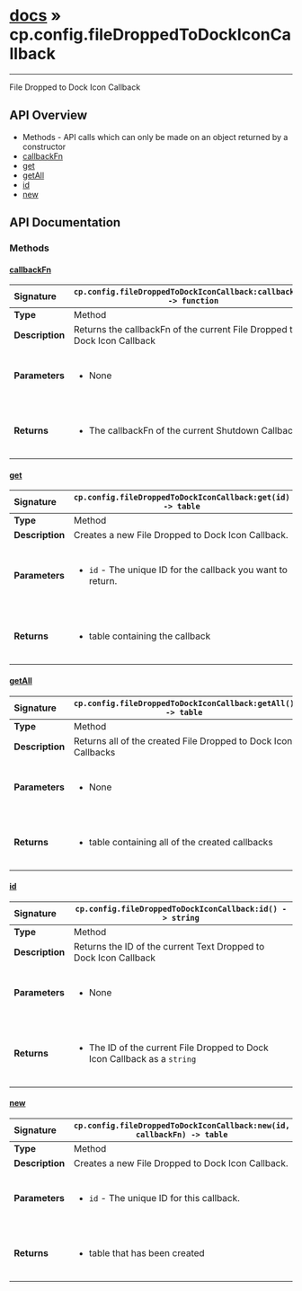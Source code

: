 # [docs](index.md) » cp.config.fileDroppedToDockIconCallback
---

File Dropped to Dock Icon Callback

## API Overview
* Methods - API calls which can only be made on an object returned by a constructor
 * [callbackFn](#callbackfn)
 * [get](#get)
 * [getAll](#getall)
 * [id](#id)
 * [new](#new)

## API Documentation

### Methods

#### [callbackFn](#callbackfn)
| <span style="float: left;">**Signature**</span> | <span style="float: left;">`cp.config.fileDroppedToDockIconCallback:callbackFn() -> function` </span>                                                          |
| -----------------------------------------------------|---------------------------------------------------------------------------------------------------------|
| **Type**                                             | Method                                                                                         |
| **Description**                                      | Returns the callbackFn of the current File Dropped to Dock Icon Callback                                                                                         |
| **Parameters**                                       | <ul><br /><li>None</li><br /></ul>                                        |
| **Returns**                                          | <ul><br /><li>The callbackFn of the current Shutdown Callback</li><br /></ul>                                           |

#### [get](#get)
| <span style="float: left;">**Signature**</span> | <span style="float: left;">`cp.config.fileDroppedToDockIconCallback:get(id) -> table` </span>                                                          |
| -----------------------------------------------------|---------------------------------------------------------------------------------------------------------|
| **Type**                                             | Method                                                                                         |
| **Description**                                      | Creates a new File Dropped to Dock Icon Callback.                                                                                         |
| **Parameters**                                       | <ul><br /><li><code>id</code>      - The unique ID for the callback you want to return.</li><br /></ul>                                        |
| **Returns**                                          | <ul><br /><li>table containing the callback</li><br /></ul>                                           |

#### [getAll](#getall)
| <span style="float: left;">**Signature**</span> | <span style="float: left;">`cp.config.fileDroppedToDockIconCallback:getAll() -> table` </span>                                                          |
| -----------------------------------------------------|---------------------------------------------------------------------------------------------------------|
| **Type**                                             | Method                                                                                         |
| **Description**                                      | Returns all of the created File Dropped to Dock Icon Callbacks                                                                                         |
| **Parameters**                                       | <ul><br /><li>None</li><br /></ul>                                        |
| **Returns**                                          | <ul><br /><li>table containing all of the created callbacks</li><br /></ul>                                           |

#### [id](#id)
| <span style="float: left;">**Signature**</span> | <span style="float: left;">`cp.config.fileDroppedToDockIconCallback:id() -> string` </span>                                                          |
| -----------------------------------------------------|---------------------------------------------------------------------------------------------------------|
| **Type**                                             | Method                                                                                         |
| **Description**                                      | Returns the ID of the current Text Dropped to Dock Icon Callback                                                                                         |
| **Parameters**                                       | <ul><br /><li>None</li><br /></ul>                                        |
| **Returns**                                          | <ul><br /><li>The ID of the current File Dropped to Dock Icon Callback as a <code>string</code></li><br /></ul>                                           |

#### [new](#new)
| <span style="float: left;">**Signature**</span> | <span style="float: left;">`cp.config.fileDroppedToDockIconCallback:new(id, callbackFn) -> table` </span>                                                          |
| -----------------------------------------------------|---------------------------------------------------------------------------------------------------------|
| **Type**                                             | Method                                                                                         |
| **Description**                                      | Creates a new File Dropped to Dock Icon Callback.                                                                                         |
| **Parameters**                                       | <ul><br /><li><code>id</code>      - The unique ID for this callback.</li><br /></ul>                                        |
| **Returns**                                          | <ul><br /><li>table that has been created</li><br /></ul>                                           |


